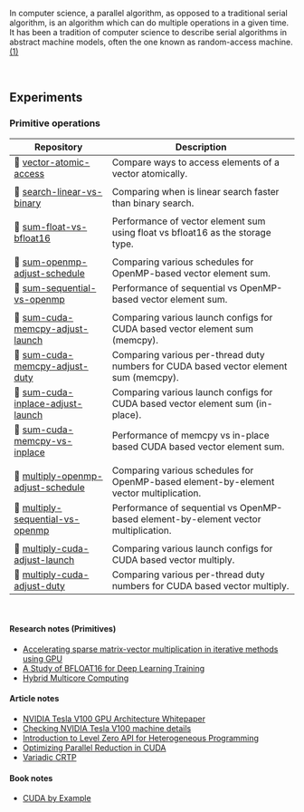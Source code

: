 In computer science, a parallel algorithm, as opposed to a traditional serial
algorithm, is an algorithm which can do multiple operations in a given time. It
has been a tradition of computer science to describe serial algorithms in
abstract machine models, often the one known as random-access machine. [(1)]

[(1)]: https://en.wikipedia.org/wiki/Parallel_algorithm

<br>


## Experiments

### Primitive operations

| Repository | Description |
|  ----  |  ----  |
| 🧫 [vector-atomic-access](https://github.com/puzzlef/vector-atomic-access) | Compare ways to access elements of a vector atomically. |
|  |  |
| 🧫 [search-linear-vs-binary](https://github.com/puzzlef/search-linear-vs-binary) | Comparing when is linear search faster than binary search. |
|  |  |
| 🧫 [sum-float-vs-bfloat16](https://github.com/puzzlef/sum-float-vs-bfloat16) | Performance of vector element sum using float vs bfloat16 as the storage type. |
|  |  |
| 🧫 [sum-openmp-adjust-schedule](https://github.com/puzzlef/sum-openmp-adjust-schedule) | Comparing various schedules for OpenMP-based vector element sum. |
| 🧫 [sum-sequential-vs-openmp](https://github.com/puzzlef/sum-sequential-vs-openmp) | Performance of sequential vs OpenMP-based vector element sum. |
|  |  |
| 🧫 [sum-cuda-memcpy-adjust-launch](https://github.com/puzzlef/sum-cuda-memcpy-adjust-launch) | Comparing various launch configs for CUDA based vector element sum (memcpy). |
| 🧫 [sum-cuda-memcpy-adjust-duty](https://github.com/puzzlef/sum-cuda-memcpy-adjust-duty) | Comparing various per-thread duty numbers for CUDA based vector element sum (memcpy). |
| 🧫 [sum-cuda-inplace-adjust-launch](https://github.com/puzzlef/sum-cuda-inplace-adjust-launch) | Comparing various launch configs for CUDA based vector element sum (in-place). |
| 🧫 [sum-cuda-memcpy-vs-inplace](https://github.com/puzzlef/sum-cuda-memcpy-vs-inplace) | Performance of memcpy vs in-place based CUDA based vector element sum. |
|  |  |
| 🧫 [multiply-openmp-adjust-schedule](https://github.com/puzzlef/multiply-openmp-adjust-schedule) | Comparing various schedules for OpenMP-based element-by-element vector multiplication. |
| 🧫 [multiply-sequential-vs-openmp](https://github.com/puzzlef/multiply-sequential-vs-openmp) | Performance of sequential vs OpenMP-based element-by-element vector multiplication. |
|  |  |
| 🧫 [multiply-cuda-adjust-launch](https://github.com/puzzlef/multiply-cuda-adjust-launch) | Comparing various launch configs for CUDA based vector multiply. |
| 🧫 [multiply-cuda-adjust-duty](https://github.com/puzzlef/multiply-cuda-adjust-duty) | Comparing various per-thread duty numbers for CUDA based vector multiply. |

<br>


#### Research notes (Primitives)

- [Accelerating sparse matrix-vector multiplication in iterative methods using GPU](https://gist.github.com/wolfram77/7e1d39edf5bbec61876d43269af72ed8)
- [A Study of BFLOAT16 for Deep Learning Training](https://gist.github.com/wolfram77/7b75d693bbd18b2607342f8dd6bb6b0d)
- [Hybrid Multicore Computing](https://gist.github.com/wolfram77/05dab9b615b6fb2db22a3993251d01a6)


#### Article notes

- [NVIDIA Tesla V100 GPU Architecture Whitepaper](https://gist.github.com/wolfram77/a42aeb021a2fec7b7e85ceb71b398772)
- [Checking NVIDIA Tesla V100 machine details](https://gist.github.com/wolfram77/c7fb88feffe6df670eabc4861eda8154)
- [Introduction to Level Zero API for Heterogeneous Programming](https://gist.github.com/wolfram77/ac0388a5409fa3871b609e5abf6d2967)
- [Optimizing Parallel Reduction in CUDA](https://gist.github.com/wolfram77/84399281f104446226701723eb310241)
- [Variadic CRTP](https://gist.github.com/wolfram77/1e84da30db559b34622ef85aeb97980a)


#### Book notes

- [CUDA by Example](https://gist.github.com/wolfram77/72c51e494eaaea1c21a9c4021ad0f320)
